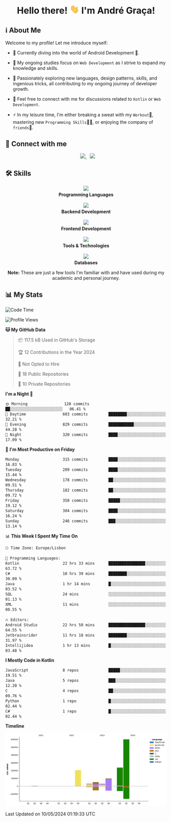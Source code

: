 <h1 align="center">Hello there! <img src="https://raw.githubusercontent.com/ABSphreak/ABSphreak/master/gifs/Hi.gif" width="30"> I'm André Graça!</h1>

## ℹ️ About Me

Welcome to my profile! Let me introduce myself:

- 🔭 Currently diving into the world of Android Development 📱.

- 🌱 My ongoing studies focus on `Web Development` as I strive to expand my knowledge and skills.
 
- 🚀 Passionately exploring new languages, design patterns, skills, and ingenious tricks, all contributing to my ongoing journey of developer growth.

- 💬 Feel free to connect with me for discussions related to `Kotlin` or `Web Development`.

- ⚡ In my leisure time, I'm either breaking a sweat with my `Workout`💪, mastering new `Programming Skills`👨‍💻, or enjoying the company of `friends`👥.

## 🤝 Connect with me

<p align="center">
  <a style="margin-left: 10px;" target="_blank" href="mailto:sindrome.gracinha@gmail.com">
    <img width="50px" src="https://play-lh.googleusercontent.com/KSuaRLiI_FlDP8cM4MzJ23ml3og5Hxb9AapaGTMZ2GgR103mvJ3AAnoOFz1yheeQBBI">
  </a>
  <a style="margin-left: 10px;" target="_blank" href="https://twitter.com/Andre_Graca3">
    <img src="https://skillicons.dev/icons?i=twitter">
  </a>
</p>

## 🛠️ Skills

<div align="center">
  <p align="center">
    <img src="https://skillicons.dev/icons?i=kotlin,java,js,ts,python,c&perline=6" /><br/>
    <b>Programming Languages</b><br/><br/>
    <img src="https://skillicons.dev/icons?i=spring,nodejs,express&perline=5" /><br/>
    <b>Backend Development</b><br/><br/>
    <img src="https://skillicons.dev/icons?i=react,nextjs,html,css,bootstrap,tailwind&perline=6" /><br/>
    <b>Frontend Development</b><br/><br/>
    <img src="https://skillicons.dev/icons?i=docker,linux,bash,git,github,androidstudio,jenkins,postman&perline=9" /><br/>
    <b>Tools & Technologies</b><br/><br/>
    <img src="https://skillicons.dev/icons?i=postgres,mongodb&perline=2" /><br/>
    <b>Databases</b>
  </p> 
  <p align="center"><b>Note:</b> These are just a few tools I'm familiar with and have used during my academic and personal journey.</p>
</div>

## 📊 My Stats

<!--START_SECTION:waka-->
![Code Time](http://img.shields.io/badge/Code%20Time-1%2C055%20hrs%2042%20mins-blue)

![Profile Views](http://img.shields.io/badge/Profile%20Views-0-blue)

**🐱 My GitHub Data** 

> 📦 117.5 kB Used in GitHub's Storage 
 > 
> 🏆 12 Contributions in the Year 2024
 > 
> 🚫 Not Opted to Hire
 > 
> 📜 18 Public Repositories 
 > 
> 🔑 10 Private Repositories 
 > 
**I'm a Night 🦉** 

```text
🌞 Morning                120 commits         ██░░░░░░░░░░░░░░░░░░░░░░░   06.41 % 
🌆 Daytime                603 commits         ████████░░░░░░░░░░░░░░░░░   32.21 % 
🌃 Evening                829 commits         ███████████░░░░░░░░░░░░░░   44.28 % 
🌙 Night                  320 commits         ████░░░░░░░░░░░░░░░░░░░░░   17.09 % 
```
📅 **I'm Most Productive on Friday** 

```text
Monday                   315 commits         ████░░░░░░░░░░░░░░░░░░░░░   16.83 % 
Tuesday                  289 commits         ████░░░░░░░░░░░░░░░░░░░░░   15.44 % 
Wednesday                178 commits         ██░░░░░░░░░░░░░░░░░░░░░░░   09.51 % 
Thursday                 182 commits         ██░░░░░░░░░░░░░░░░░░░░░░░   09.72 % 
Friday                   358 commits         █████░░░░░░░░░░░░░░░░░░░░   19.12 % 
Saturday                 304 commits         ████░░░░░░░░░░░░░░░░░░░░░   16.24 % 
Sunday                   246 commits         ███░░░░░░░░░░░░░░░░░░░░░░   13.14 % 
```


📊 **This Week I Spent My Time On** 

```text
🕑︎ Time Zone: Europe/Lisbon

💬 Programming Languages: 
Kotlin                   22 hrs 33 mins      ████████████████░░░░░░░░░   63.72 % 
C#                       10 hrs 39 mins      ████████░░░░░░░░░░░░░░░░░   30.09 % 
Java                     1 hr 14 mins        █░░░░░░░░░░░░░░░░░░░░░░░░   03.52 % 
SQL                      24 mins             ░░░░░░░░░░░░░░░░░░░░░░░░░   01.13 % 
XML                      11 mins             ░░░░░░░░░░░░░░░░░░░░░░░░░   00.55 % 

🔥 Editors: 
Android Studio           22 hrs 50 mins      ████████████████░░░░░░░░░   64.55 % 
Jetbrainsrider           11 hrs 18 mins      ████████░░░░░░░░░░░░░░░░░   31.97 % 
Intellijidea             1 hr 13 mins        █░░░░░░░░░░░░░░░░░░░░░░░░   03.48 % 
```

**I Mostly Code in Kotlin** 

```text
JavaScript               8 repos             █████░░░░░░░░░░░░░░░░░░░░   19.51 % 
Java                     5 repos             ███░░░░░░░░░░░░░░░░░░░░░░   12.20 % 
C                        4 repos             ██░░░░░░░░░░░░░░░░░░░░░░░   09.76 % 
Python                   1 repo              █░░░░░░░░░░░░░░░░░░░░░░░░   02.44 % 
C#                       1 repo              █░░░░░░░░░░░░░░░░░░░░░░░░   02.44 % 
```



**Timeline**

![Lines of Code chart](https://raw.githubusercontent.com/AndreGraca3/AndreGraca3/main/assets/bar_graph.png)


 Last Updated on 10/05/2024 01:19:33 UTC
<!--END_SECTION:waka-->
